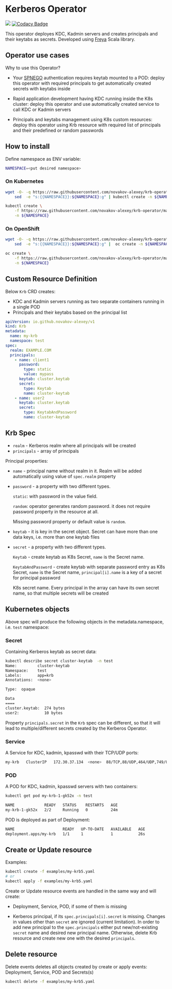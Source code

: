# Kerberos Operator

![](https://github.com/novakov-alexey/krb-operator/workflows/Scala%20CI/badge.svg?branch=master)
[![Codacy Badge](https://api.codacy.com/project/badge/Grade/a82d2fa75a3d45828c98b11499d8be95)](https://www.codacy.com/manual/novakov.alex/krb-operator?utm_source=github.com&amp;utm_medium=referral&amp;utm_content=novakov-alexey/krb-operator&amp;utm_campaign=Badge_Grade)

This operator deployes KDC, Kadmin servers and creates principals and their keytabs as secrets.
Developed using [Freya](https://github.com/novakov-alexey/freya) Scala library.

## Operator use cases

Why to use this Operator?

-   Your [SPNEGO](https://en.wikipedia.org/wiki/SPNEGO) authentication requires keytab mounted to a POD: 
deploy this operator with required principals to get automatically created secrets with keytabs inside
    
-   Rapid application development having KDC running inside the K8s cluster: deploy this operator and use 
automatically created service to call KDC or Kadmin servers

-   Principals and keytabs management using K8s custom resources: deploy this operator using Krb resource
with required list of principals and their predefined or random passwords 

## How to install

Define namespace as ENV variable:

```bash
NAMESPACE=<put desired namespace>
```

### On Kubernetes

```bash
wget -O- -q https://raw.githubusercontent.com/novakov-alexey/krb-operator/master/manifest/rbac.yaml | \
 	sed  -e "s:{{NAMESPACE}}:${NAMESPACE}:g" | kubectl create -n ${NAMESPACE} -f -

kubectl create \
    -f https://raw.githubusercontent.com/novakov-alexey/krb-operator/master/manifest/kube-deployment.yaml \
    -n ${NAMESPACE}
```

### On OpenShift

```bash
wget -O- -q https://raw.githubusercontent.com/novakov-alexey/krb-operator/master/manifest/rbac.yaml | \
    sed  -e "s:{{NAMESPACE}}:${NAMESPACE}:g" |  oc create -n ${NAMESPACE} -f -

oc create \
    -f https://raw.githubusercontent.com/novakov-alexey/krb-operator/master/manifest/openshift-deployment.yaml \
    -n ${NAMESPACE}
```

## Custom Resource Definition

Below `Krb` CRD creates:

-   KDC and Kadmin servers running as two separate containers running in a single POD
-   Principals and their keytabs based on the principal list 

```yaml
apiVersion: io.github.novakov-alexey/v1
kind: Krb
metadata:
  name: my-krb
  namespace: test
spec:
  realm: EXAMPLE.COM
  principals:
    - name: client1
      password:
        type: static
        value: mypass
      keytab: cluster.keytab
      secret:
        type: Keytab
        name: cluster-keytab
    - name: user2
      keytab: cluster.keytab
      secret:
        type: KeytabAndPassword
        name: cluster-keytab
```

## Krb Spec

-   `realm` - Kerberos realm where all principals will be created
-   `principals` - array of principals 

Principal properties:

-   `name` - principal name without realm in it. Realm will be added automatically using value of `spec.realm` property

-   `password` - a property with two different types. 

    `static`: with password in the value field. 
    
    `random`: operator generates random password. it does not require password property in the resource at all.    
    
    Missing password property or default value is `random`.     

-   `keytab` - it is key in the secret object. Secret can have more than one data keys, i.e. more than one keytab files

-   `secret` - a property with two different types. 
    
    `Keytab` - create keytab as K8s Secret, `name` is the Secret name.
    
    `KeytabAndPassword` - create keytab with separate password entry as K8s Secret, `name` is the Secret name, 
    `principal[i].name` is a key of a secret for principal password
     
     K8s secret name. Every principal in the array can have its own secret name, so that multiple secrets will be created

## Kubernetes objects

Above spec will produce the following objects in the metadata.namespace, i.e. `test` namespace:

### Secret

Containing Kerberos keytab as secret data:

```bash
kubectl describe secret cluster-keytab  -n test
Name:         cluster-keytab
Namespace:    test
Labels:       app=krb
Annotations:  <none>

Type:  opaque

Data
====
cluster.keytab:  274 bytes
user2:           10 bytes
```

Property `principals.secret` in the `Krb` spec can be different, so that it will lead to multiple/different 
secrets created by the Kerberos Operator.

### Service

A Service for KDC, kadmin, kpasswd with their TCP/UDP ports:  

```bash
my-krb   ClusterIP   172.30.37.134  <none>  88/TCP,88/UDP,464/UDP,749/UDP,749/TCP
```

### POD

A POD for KDC, kadmin, kpasswd servers with two containers:

```bash
kubectl get pod my-krb-1-gk52x -n test

NAME             READY   STATUS    RESTARTS   AGE
my-krb-1-gk52x   2/2     Running   0          24m
```

POD is deployed as part of Deployment:

```bash
NAME                     READY   UP-TO-DATE   AVAILABLE   AGE
deployment.apps/my-krb   1/1     1            1           26s
```

## Create or Update resource

Examples:

```bash
kubectl create -f examples/my-krb5.yaml
# or
kubectl apply -f examples/my-krb5.yaml
```

Create or Update resource events are handled in the same way and will create:

-   Deployment, Service, POD, if some of them is missing

-   Kerberos principal, if its `spec.principals[i].secret` is missing. 
    Changes in values other than `secret` are ignored (current limitation). In order to add new principal to the 
    `spec.principals` either put new/not-existing `secret` name and desired new principal name. Otherwise, delete Krb resource and create new one with 
    the desired `principals`.   

## Delete resource

Delete events deletes all objects created by create or apply events: Deployment, Service, POD and Secrets(s)

```bash
kubectl delete -f examples/my-krb5.yaml
```
